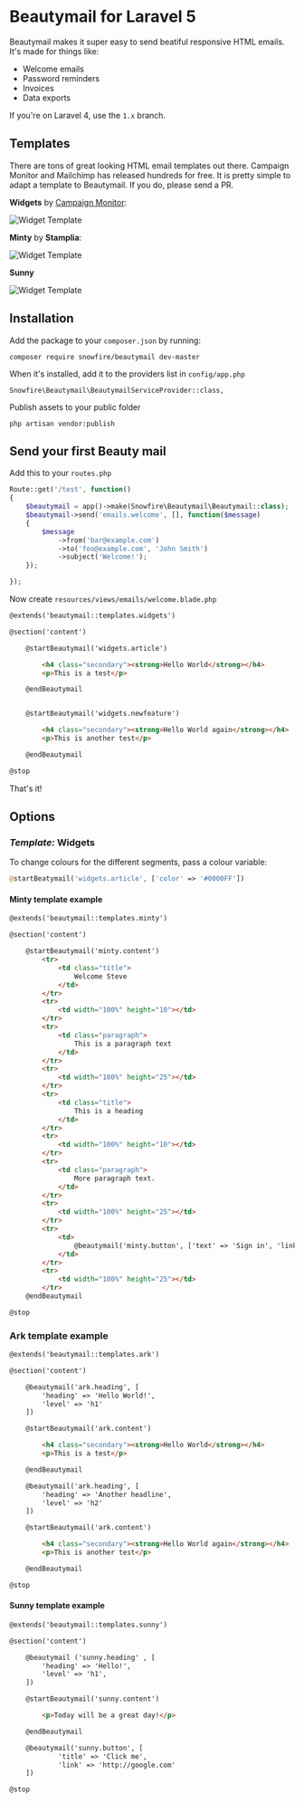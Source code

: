 # Beautymail for Laravel 5

Beautymail makes it super easy to send beatiful responsive HTML emails. It's made for things like:

* Welcome emails
* Password reminders
* Invoices
* Data exports

If you're on Laravel 4, use the `1.x` branch.

## Templates

There are tons of great looking HTML email templates out there. Campaign Monitor and Mailchimp has released hundreds for free. It is pretty simple to adapt a template to Beautymail. If you do, please send a PR.

__Widgets__ by [Campaign Monitor](https://www.campaignmonitor.com/templates/all/):

![Widget Template](screenshots/widgets.png?raw=true "Widgets template")

__Minty__ by __Stamplia__:

![Widget Template](screenshots/minty.png?raw=true "Widgets template")

__Sunny__

![Widget Template](screenshots/sunny.png?raw=true "Sunny template")

## Installation

Add the package to your `composer.json` by running:

    composer require snowfire/beautymail dev-master

When it's installed, add it to the providers list in `config/app.php`

	Snowfire\Beautymail\BeautymailServiceProvider::class,

Publish assets to your public folder

    php artisan vendor:publish

## Send your first Beauty mail

Add this to your `routes.php`

```php
Route::get('/test', function()
{
	$beautymail = app()->make(Snowfire\Beautymail\Beautymail::class);
    $beautymail->send('emails.welcome', [], function($message)
    {
        $message
			->from('bar@example.com')
			->to('foo@example.com', 'John Smith')
			->subject('Welcome!');
    });

});
```

Now create `resources/views/emails/welcome.blade.php`

```html
@extends('beautymail::templates.widgets')

@section('content')

	@startBeautymail('widgets.article')

		<h4 class="secondary"><strong>Hello World</strong></h4>
		<p>This is a test</p>

	@endBeautymail


	@startBeautymail('widgets.newfeature')

		<h4 class="secondary"><strong>Hello World again</strong></h4>
		<p>This is another test</p>

	@endBeautymail

@stop
```

That's it!

## Options

### _Template:_ Widgets

To change colours for the different segments, pass a colour variable:

```php
@startBeatymail('widgets.article', ['color' => '#0000FF'])
```

#### Minty template example

```html
@extends('beautymail::templates.minty')

@section('content')

	@startBeautymail('minty.content')
		<tr>
			<td class="title">
				Welcome Steve
			</td>
		</tr>
		<tr>
			<td width="100%" height="10"></td>
		</tr>
		<tr>
			<td class="paragraph">
				This is a paragraph text
			</td>
		</tr>
		<tr>
			<td width="100%" height="25"></td>
		</tr>
		<tr>
			<td class="title">
				This is a heading
			</td>
		</tr>
		<tr>
			<td width="100%" height="10"></td>
		</tr>
		<tr>
			<td class="paragraph">
				More paragraph text.
			</td>
		</tr>
		<tr>
			<td width="100%" height="25"></td>
		</tr>
		<tr>
			<td>
				@beautymail('minty.button', ['text' => 'Sign in', 'link' => '#'])
			</td>
		</tr>
		<tr>
			<td width="100%" height="25"></td>
		</tr>
	@endBeautymail

@stop
```

### Ark template example

```html
@extends('beautymail::templates.ark')

@section('content')

    @beautymail('ark.heading', [
		'heading' => 'Hello World!',
		'level' => 'h1'
	])

    @startBeautymail('ark.content')

        <h4 class="secondary"><strong>Hello World</strong></h4>
        <p>This is a test</p>

    @endBeautymail

    @beautymail('ark.heading', [
		'heading' => 'Another headline',
		'level' => 'h2'
	])

    @startBeautymail('ark.content')

        <h4 class="secondary"><strong>Hello World again</strong></h4>
        <p>This is another test</p>

    @endBeautymail

@stop
```

#### Sunny template example

```html
@extends('beautymail::templates.sunny')

@section('content')

    @beautymail ('sunny.heading' , [
        'heading' => 'Hello!',
        'level' => 'h1',
    ])

    @startBeautymail('sunny.content')

        <p>Today will be a great day!</p>

    @endBeautymail

    @beautymail('sunny.button', [
        	'title' => 'Click me',
        	'link' => 'http://google.com'
    ])

@stop
```
